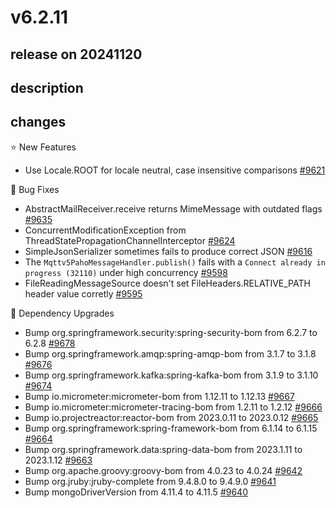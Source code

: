 # v6.2.11

## release on 20241120

## description

## changes

⭐ New Features

* Use Locale.ROOT for locale neutral, case insensitive comparisons <a href="https://github.com/spring-projects/spring-integration/issues/9621" data-hovercard-type="issue" data-hovercard-url="/spring-projects/spring-integration/issues/9621/hovercard">#9621</a>

🐞 Bug Fixes

* AbstractMailReceiver.receive returns MimeMessage with outdated flags <a href="https://github.com/spring-projects/spring-integration/issues/9635" data-hovercard-type="issue" data-hovercard-url="/spring-projects/spring-integration/issues/9635/hovercard">#9635</a>
* ConcurrentModificationException from ThreadStatePropagationChannelInterceptor <a href="https://github.com/spring-projects/spring-integration/issues/9624" data-hovercard-type="issue" data-hovercard-url="/spring-projects/spring-integration/issues/9624/hovercard">#9624</a>
* SimpleJsonSerializer sometimes fails to produce correct JSON <a href="https://github.com/spring-projects/spring-integration/issues/9616" data-hovercard-type="issue" data-hovercard-url="/spring-projects/spring-integration/issues/9616/hovercard">#9616</a>
* The <code>Mqttv5PahoMessageHandler.publish()</code> fails with a <code>Connect already in progress (32110)</code> under high concurrency <a href="https://github.com/spring-projects/spring-integration/issues/9598" data-hovercard-type="issue" data-hovercard-url="/spring-projects/spring-integration/issues/9598/hovercard">#9598</a>
* FileReadingMessageSource doesn't set FileHeaders.RELATIVE_PATH header value corretly <a href="https://github.com/spring-projects/spring-integration/issues/9595" data-hovercard-type="issue" data-hovercard-url="/spring-projects/spring-integration/issues/9595/hovercard">#9595</a>

🔨 Dependency Upgrades

* Bump org.springframework.security:spring-security-bom from 6.2.7 to 6.2.8 <a href="https://github.com/spring-projects/spring-integration/pull/9678" data-hovercard-type="pull_request" data-hovercard-url="/spring-projects/spring-integration/pull/9678/hovercard">#9678</a>
* Bump org.springframework.amqp:spring-amqp-bom from 3.1.7 to 3.1.8 <a href="https://github.com/spring-projects/spring-integration/pull/9676" data-hovercard-type="pull_request" data-hovercard-url="/spring-projects/spring-integration/pull/9676/hovercard">#9676</a>
* Bump org.springframework.kafka:spring-kafka-bom from 3.1.9 to 3.1.10 <a href="https://github.com/spring-projects/spring-integration/pull/9674" data-hovercard-type="pull_request" data-hovercard-url="/spring-projects/spring-integration/pull/9674/hovercard">#9674</a>
* Bump io.micrometer:micrometer-bom from 1.12.11 to 1.12.13 <a href="https://github.com/spring-projects/spring-integration/pull/9667" data-hovercard-type="pull_request" data-hovercard-url="/spring-projects/spring-integration/pull/9667/hovercard">#9667</a>
* Bump io.micrometer:micrometer-tracing-bom from 1.2.11 to 1.2.12 <a href="https://github.com/spring-projects/spring-integration/pull/9666" data-hovercard-type="pull_request" data-hovercard-url="/spring-projects/spring-integration/pull/9666/hovercard">#9666</a>
* Bump io.projectreactor:reactor-bom from 2023.0.11 to 2023.0.12 <a href="https://github.com/spring-projects/spring-integration/pull/9665" data-hovercard-type="pull_request" data-hovercard-url="/spring-projects/spring-integration/pull/9665/hovercard">#9665</a>
* Bump org.springframework:spring-framework-bom from 6.1.14 to 6.1.15 <a href="https://github.com/spring-projects/spring-integration/pull/9664" data-hovercard-type="pull_request" data-hovercard-url="/spring-projects/spring-integration/pull/9664/hovercard">#9664</a>
* Bump org.springframework.data:spring-data-bom from 2023.1.11 to 2023.1.12 <a href="https://github.com/spring-projects/spring-integration/pull/9663" data-hovercard-type="pull_request" data-hovercard-url="/spring-projects/spring-integration/pull/9663/hovercard">#9663</a>
* Bump org.apache.groovy:groovy-bom from 4.0.23 to 4.0.24 <a href="https://github.com/spring-projects/spring-integration/pull/9642" data-hovercard-type="pull_request" data-hovercard-url="/spring-projects/spring-integration/pull/9642/hovercard">#9642</a>
* Bump org.jruby:jruby-complete from 9.4.8.0 to 9.4.9.0 <a href="https://github.com/spring-projects/spring-integration/pull/9641" data-hovercard-type="pull_request" data-hovercard-url="/spring-projects/spring-integration/pull/9641/hovercard">#9641</a>
* Bump mongoDriverVersion from 4.11.4 to 4.11.5 <a href="https://github.com/spring-projects/spring-integration/pull/9640" data-hovercard-type="pull_request" data-hovercard-url="/spring-projects/spring-integration/pull/9640/hovercard">#9640</a>

